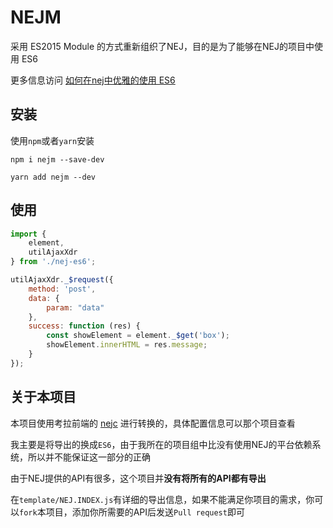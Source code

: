 # NEJM

采用 ES2015 Module 的方式重新组织了NEJ，目的是为了能够在NEJ的项目中使用 ES6

更多信息访问 [如何在nej中优雅的使用 ES6](https://github.com/Mammut-FE/babel-plugin-transform-es2015-modules-nejm)



## 安装

使用`npm`或者`yarn`安装

```
npm i nejm --save-dev

yarn add nejm --dev
```



## 使用

```javascript
import {
    element,
    utilAjaxXdr
} from './nej-es6';

utilAjaxXdr._$request({
    method: 'post',
    data: {
		param: "data"
    },
    success: function (res) {
        const showElement = element._$get('box');
        showElement.innerHTML = res.message;
    }
});
```



## 关于本项目

本项目使用考拉前端的 [nejc](https://github.com/kaola-fed/nejc) 进行转换的，具体配置信息可以那个项目查看

我主要是将导出的换成`ES6`，由于我所在的项目组中比没有使用NEJ的平台依赖系统，所以并不能保证这一部分的正确

由于NEJ提供的API有很多，这个项目并**没有将所有的API都有导出**

在`template/NEJ.INDEX.js`有详细的导出信息，如果不能满足你项目的需求，你可以`fork`本项目，添加你所需要的API后发送`Pull request`即可